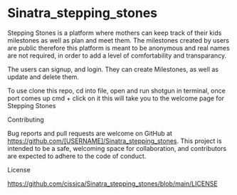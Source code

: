 
# Sinatra_stepping_stones
Stepping Stones is a platform where mothers can keep track of their kids milestones as well as plan and meet them. The milestones created by users are public therefore this platform is meant to be anonymous and real names are not required, in order to add a level of comfortability and transparancy. 

The users can signup, and login. 
They can create Milestones, as well as update and delete them. 

To use clone this repo,
cd into file,
open and run shotgun in terminal,
once port comes up cmd + click on it 
this will take you to the welcome page for Stepping Stones  

Contributing

Bug reports and pull requests are welcome on GitHub at https://github.com/[USERNAME]/Sinatra_stepping_stones. This project is intended to be a safe, welcoming space for collaboration, and contributors are expected to adhere to the code of conduct.

License

https://github.com/cissica/Sinatra_stepping_stones/blob/main/LICENSE
